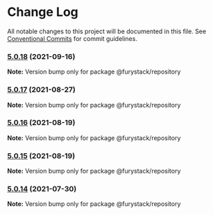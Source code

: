 # Change Log

All notable changes to this project will be documented in this file.
See [Conventional Commits](https://conventionalcommits.org) for commit guidelines.

### [5.0.18](https://github.com/furystack/furystack/compare/@furystack/repository@5.0.17...@furystack/repository@5.0.18) (2021-09-16)

**Note:** Version bump only for package @furystack/repository






### [5.0.17](https://github.com/furystack/furystack/compare/@furystack/repository@5.0.16...@furystack/repository@5.0.17) (2021-08-27)

**Note:** Version bump only for package @furystack/repository






### [5.0.16](https://github.com/furystack/furystack/compare/@furystack/repository@5.0.15...@furystack/repository@5.0.16) (2021-08-19)

**Note:** Version bump only for package @furystack/repository






### [5.0.15](https://github.com/furystack/furystack/compare/@furystack/repository@4.0.6...@furystack/repository@5.0.15) (2021-08-19)

**Note:** Version bump only for package @furystack/repository






### [5.0.14](https://github.com/furystack/furystack/compare/@furystack/repository@4.0.6...@furystack/repository@5.0.14) (2021-07-30)

**Note:** Version bump only for package @furystack/repository

